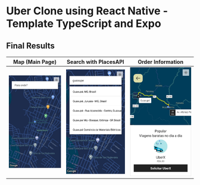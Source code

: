 # Uber Clone using React Native - Template TypeScript and Expo

## Final Results

Map (Main Page)            |  Search with PlacesAPI | Order Information
:-------------------------:|:-------------------------:|:-------------------------:
<img src="https://github.com/leoreisdias/uberClone-ts/blob/master/assets/Screenshot_1.jpeg" alt="Screenshot Map" width="300px" />  | <img src="https://github.com/leoreisdias/uberClone-ts/blob/master/assets/Screenshot_2.jpeg" alt="Screenshot Search" width="300px"/> |<img src="https://github.com/leoreisdias/uberClone-ts/blob/master/assets/Screenshot_3.jpeg" alt="Screenshot Detail" width="300px" />
                                                                                     
